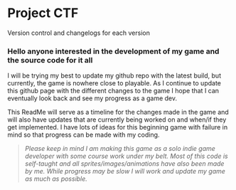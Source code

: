 # Project CTF
Version control and changelogs for each version

### Hello anyone interested in the development of my game and the source code for it all

I will be trying my best to update my github repo with the latest build, but currently, the game is nowhere close to playable. As I continue to update this github page with the different changes to the game I hope that I can eventually look back and see my progress as a game dev.

This ReadMe will serve as a timeline for the changes made in the game and will also have updates that are currently being worked on and when/if they get implemented. I have lots of ideas for this beginning game with failure in mind so that progress can be made with my coding.

>*Please keep in mind I am making this game as a solo indie game developer with some course work under my belt. Most of this code is self-taught and all sprites/images/animations have also been made by me. While progress may be slow I will work and update my game as much as possible.*
